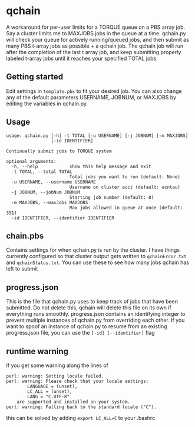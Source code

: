 qchain  
===============  

A workaround for per-user limits for a TORQUE queue on a PBS array job.
Say a cluster limits me to MAXJOBS jobs in the queue at a time. qchain.py will 
check your queue for actively running/queued jobs, and then submit as many PBS
t-array jobs as possible + a qchain job. The qchain job will run after the completion
of the last t array job, and keep submitting properly labeled t-array 
jobs until it reaches your specified TOTAL jobs 

Getting started
--------------------

Edit settings in `template.pbs` to fit your desired job. You can also change
any of the default parameters USERNAME, JOBNUM, or MAXJOBS by editing the variables in qchain.py.

Usage  
----------------

```
usage: qchain.py [-h] -t TOTAL [-u USERNAME] [-j JOBNUM] [-m MAXJOBS]
                 [-id IDENTIFIER]

Continually submit jobs to TORQUE system

optional arguments:
  -h, --help            show this help message and exit
  -t TOTAL, --total TOTAL
                        Total jobs you want to run (default: None)
  -u USERNAME, --username USERNAME
                        Username on cluster acct (default: ucntau)
  -j JOBNUM, --jobNum JOBNUM
                        Starting job number (default: 0)
  -m MAXJOBS, --maxJobs MAXJOBS
                        Max jobs allowed in queue at once (default: 351)
  -id IDENTIFIER, --identifier IDENTIFIER
```

chain.pbs
-----------

Contains settings for when qchain.py is run by the cluster. I have things currently
configured so that cluster output gets written to `qchainError.txt` and  `qchainStatus.txt`.
You can use these to see how many jobs qchain has left to submit

progress.json
--------------

This is the file that qchain.py uses to keep track of jobs that have been submitted.
Do not delete this, qchain will delete this file on its own if everything runs smoothly.
progress.json contains an identifying integer to prevent multiple instances of qchain.py from
overriding each other. If you want to spoof an instance of qchain.py to resume from
an existing progress.json file, you can use the `[-id] [--identifier]` flag

runtime warning
----------------

If you get some warning along the lines of 

```
perl: warning: Setting locale failed.
perl: warning: Please check that your locale settings:
        LANGUAGE = (unset),
        LC_ALL = (unset),
        LANG = "C.UTF-8"
    are supported and installed on your system.
perl: warning: Falling back to the standard locale ("C").
```

this can be solved by adding `export LC_ALL=C` to your .bashrc
